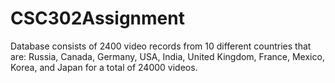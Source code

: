 # CSC302Assignment

Database consists of 2400 video records from 10 different countries that are: Russia, Canada, Germany, USA, India, United Kingdom, France, Mexico, Korea, and Japan for a total of 24000 videos.
